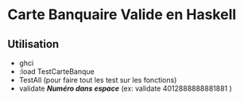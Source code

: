 # Carte Banquaire Valide en Haskell

## Utilisation

- ghci
- :load TestCarteBanque
- TestAll (pour faire tout les test sur les fonctions)
- validate **_Numéro dans espace_** (ex: validate 4012888888881881 )
